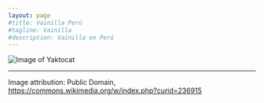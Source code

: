 ```yaml
---
layout: page
#title: Vainilla Perú
#tagline: Vainilla
#description: Vainilla en Perú
---
```


![Image of Yaktocat](https://images.unsplash.com/photo-1512595765784-5ebad80772a3?ixlib=rb-1.2.1&ixid=eyJhcHBfaWQiOjEyMDd9&auto=format&fit=crop&w=1934&q=80)

---

Image attribution: Public Domain, https://commons.wikimedia.org/w/index.php?curid=236915
